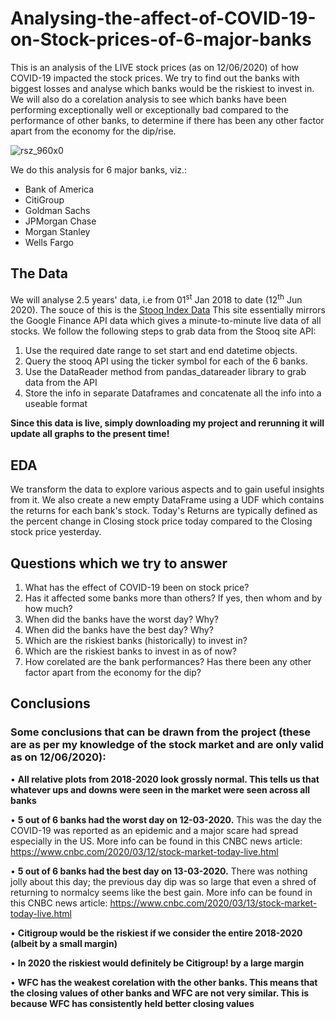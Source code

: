 # Analysing-the-affect-of-COVID-19-on-Stock-prices-of-6-major-banks

This is an analysis of the LIVE stock prices (as on 12/06/2020) of how COVID-19 impacted the stock prices. We try to find out the banks with biggest losses and analyse which banks would be the riskiest to invest in. We will also do a corelation analysis to see which banks have been performing exceptionally well or exceptionally bad compared to the performance of other banks, to determine if there has been any other factor apart from the economy for the dip/rise.

![rsz_960x0](https://user-images.githubusercontent.com/65482013/85416360-fd1f7400-b58b-11ea-8b24-5868ea676e46.jpg)

We do this analysis for 6 major banks, viz.:
*  Bank of America
* CitiGroup
* Goldman Sachs
* JPMorgan Chase
* Morgan Stanley
* Wells Fargo

## The Data

We will analyse 2.5 years' data, i.e from 01<sup>st</sup> Jan 2018 to date (12<sup>th</sup> Jun 2020). The souce of this is the [Stooq Index Data](https://pandas-datareader.readthedocs.io/en/latest/remote_data.html) This site essentially mirrors the Google Finance API data which gives a minute-to-minute live data of all stocks. We follow the following steps to grab data from the Stooq site API:
1. Use the required date range to set start and end datetime objects.
2. Query the stooq API using the ticker symbol for each of the 6 banks.
3. Use the DataReader method from pandas_datareader library to grab data from the API
4. Store the info in separate Dataframes and concatenate all the info into a useable format

**Since this data is live, simply downloading my project and rerunning it will update all graphs to the present time!**

## EDA

We transform the data to explore various aspects and to gain useful insights from it. We also create a new empty DataFrame using a UDF which contains the returns for each bank's stock. Today's Returns are typically defined as the percent change in Closing stock price today compared to the Closing stock price yesterday.

## Questions which we try to answer

1. What has the effect of COVID-19 been on stock price?
2. Has it affected some banks more than others? If yes, then whom and by how much?
3. When did the banks have the worst day? Why?
4. When did the banks have the best day? Why?
5. Which are the riskiest banks (historically) to invest in?
6. Which are the riskiest banks to invest in as of now?
7. How corelated are the bank performances? Has there been any other factor apart from the economy for the dip?

## Conclusions
### Some conclusions that can be drawn from the project (these are as per my knowledge of the stock market and are only valid as on 12/06/2020):

• **All relative plots from 2018-2020 look grossly normal. This tells us that whatever ups and downs were seen in the market were seen across all banks**

• **5 out of 6 banks had the worst day on 12-03-2020.**
This was the day the COVID-19 was reported as an epidemic and a major scare had spread especially in the US. More info can be found in this CNBC news article: https://www.cnbc.com/2020/03/12/stock-market-today-live.html

• **5 out of 6 banks had the best day on 13-03-2020.**
There was nothing jolly about this day; the previous day dip was so large that even a shred of returning to normalcy seems like the best gain. More info can be found in this CNBC news article: https://www.cnbc.com/2020/03/13/stock-market-today-live.html

• **Citigroup would be the riskiest if we consider the entire 2018-2020 (albeit by a small margin)**

• **In 2020 the riskiest would definitely be Citigroup! by a large margin**

• **WFC has the weakest corelation with the other banks. This means that the closing values of other banks and WFC are not very similar. This is because WFC has consistently held better closing values**
